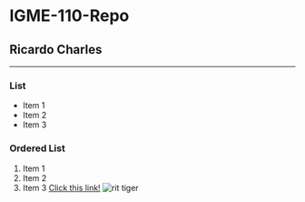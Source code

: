# IGME-110-Repo
## Ricardo Charles
---
### List
- Item 1
- Item 2
- Item 3
### Ordered List
1. Item 1
2. Item 2
3. Item 3
[Click this link!](https://www.rit.edu/)
![rit tiger](https://a.espncdn.com/combiner/i?img=/i/teamlogos/ncaa/500/178.png&h=200&w=200)
